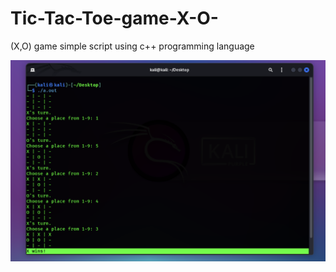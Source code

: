 # Tic-Tac-Toe-game-X-O-
(X,O) game  simple script  using c++ programming language

![Tic-tac-teo game](https://github.com/Youssef530245/Tic-Tac-Toe-game-X-O-/blob/main/img1.png?raw=true "img1.png")
